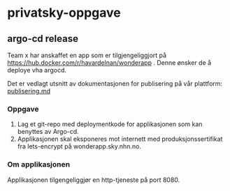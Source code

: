 # privatsky-oppgave

## argo-cd release

Team x har anskaffet en app som er tilgjengeliggjort på https://hub.docker.com/r/havardelnan/wonderapp . Denne ønsker de å deploye vha argocd.

Det er vedlagt utsnitt av dokumentasjonen for publisering på vår plattform: [publisering.md](./publisering.md)

### Oppgave
1. Lag et git-repo med deploymentkode for applikasjonen som kan benyttes av Argo-cd.
2. Applikasjonen skal eksponeres mot internett med produksjonssertifikat fra lets-encrypt på wonderapp.sky.nhn.no.

### Om applikasjonen
Applikasjonen tilgengeliggjør en http-tjeneste på port 8080.

